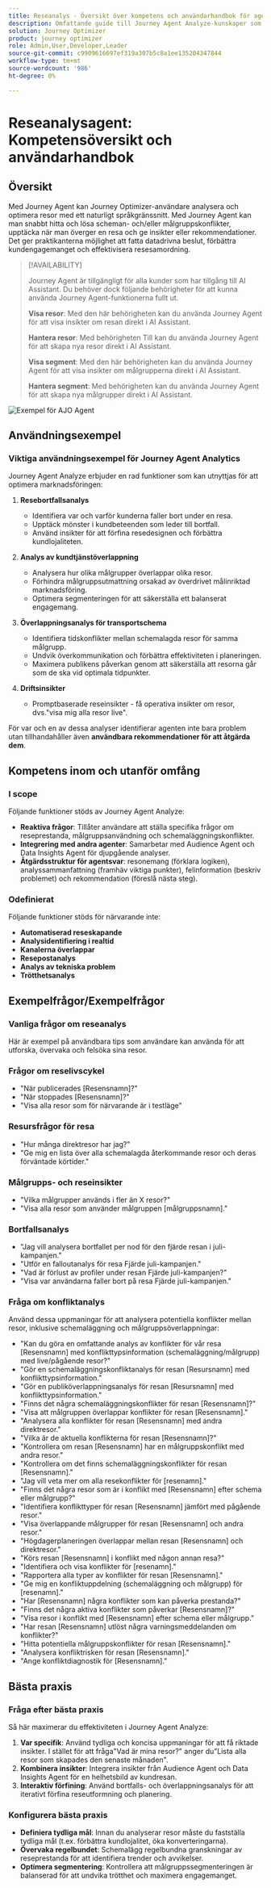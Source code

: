 ```yaml
---
title: Reseanalys - Översikt över kompetens och användarhandbok för agent
description: Omfattande guide till Journey Agent Analyze-kunskaper som gör det möjligt för användare att analysera marknadsföringsresor, upptäcka problem, identifiera insikter och optimera kundengagemanget.
solution: Journey Optimizer
product: journey optimizer
role: Admin,User,Developer,Leader
source-git-commit: c9909616697ef319a307b5c8a1ee135204347844
workflow-type: tm+mt
source-wordcount: '986'
ht-degree: 0%

---
```



# Reseanalysagent: Kompetensöversikt och användarhandbok

## Översikt

Med Journey Agent kan Journey Optimizer-användare analysera och optimera resor med ett naturligt språkgränssnitt. Med Journey Agent kan man snabbt hitta och lösa scheman- och/eller målgruppskonflikter, upptäcka när man överger en resa och ge insikter eller rekommendationer. Det ger praktikanterna möjlighet att fatta datadrivna beslut, förbättra kundengagemanget och effektivisera resesamordning.

>[!AVAILABILITY]
>
>Journey Agent är tillgängligt för alla kunder som har tillgång till AI Assistant. Du behöver dock följande behörigheter för att kunna använda Journey Agent-funktionerna fullt ut.
>
>**Visa resor**: Med den här behörigheten kan du använda Journey Agent för att visa insikter om resan direkt i AI Assistant.
>
>**Hantera resor**: Med behörigheten Till kan du använda Journey Agent för att skapa nya resor direkt i AI Assistant.
>
>**Visa segment**: Med den här behörigheten kan du använda Journey Agent för att visa insikter om målgrupperna direkt i AI Assistant.
>
>**Hantera segment**: Med behörigheten kan du använda Journey Agent för att skapa nya målgrupper direkt i AI Assistant.

![Exempel för AJO Agent](./images/ajo-agent/ajo-agent-sample.png)

## Användningsexempel

### Viktiga användningsexempel för Journey Agent Analytics

Journey Agent Analyze erbjuder en rad funktioner som kan utnyttjas för att optimera marknadsföringen:

1. **Resebortfallsanalys**

   - Identifiera var och varför kunderna faller bort under en resa.
   - Upptäck mönster i kundbeteenden som leder till bortfall.
   - Använd insikter för att förfina resedesignen och förbättra kundlojaliteten.

1. **Analys av kundtjänstöverlappning**

   - Analysera hur olika målgrupper överlappar olika resor.
   - Förhindra målgruppsutmattning orsakad av överdrivet målinriktad marknadsföring.
   - Optimera segmenteringen för att säkerställa ett balanserat engagemang.

1. **Överlappningsanalys för transportschema**

   - Identifiera tidskonflikter mellan schemalagda resor för samma målgrupp.
   - Undvik överkommunikation och förbättra effektiviteten i planeringen.
   - Maximera publikens påverkan genom att säkerställa att resorna går som de ska vid optimala tidpunkter.

1. **Driftsinsikter**

   - Promptbaserade reseinsikter - få operativa insikter om resor, dvs.&quot;visa mig alla resor live&quot;.

För var och en av dessa analyser identifierar agenten inte bara problem utan tillhandahåller även **användbara rekommendationer för att åtgärda dem**.


## Kompetens inom och utanför omfång

### **I scope**

Följande funktioner stöds av Journey Agent Analyze:

- **Reaktiva frågor**: Tillåter användare att ställa specifika frågor om reseprestanda, målgruppsanvändning och schemaläggningskonflikter.
- **Integrering med andra agenter**: Samarbetar med Audience Agent och Data Insights Agent för djupgående analyser.
- **Åtgärdsstruktur för agentsvar**: resonemang (förklara logiken), analyssammanfattning (framhäv viktiga punkter), felinformation (beskriv problemet) och rekommendation (föreslå nästa steg).

### **Odefinierat**

Följande funktioner stöds för närvarande inte:

- **Automatiserad reseskapande**
- **Analysidentifiering i realtid**
- **Kanalerna överlappar**
- **Resepostanalys**
- **Analys av tekniska problem**
- **Trötthetsanalys**

## Exempelfrågor/Exempelfrågor

### Vanliga frågor om reseanalys

Här är exempel på användbara tips som användare kan använda för att utforska, övervaka och felsöka sina resor.

### Frågor om reselivscykel

- &quot;När publicerades [Resensnamn]?&quot;
- &quot;När stoppades [Resensnamn]?&quot;
- &quot;Visa alla resor som för närvarande är i testläge&quot;

### Resursfrågor för resa

- &quot;Hur många direktresor har jag?&quot;
- &quot;Ge mig en lista över alla schemalagda återkommande resor och deras förväntade körtider.&quot;

### Målgrupps- och reseinsikter

- &quot;Vilka målgrupper används i fler än X resor?&quot;
- &quot;Visa alla resor som använder målgruppen [målgruppsnamn].&quot;

### Bortfallsanalys

- &quot;Jag vill analysera bortfallet per nod för den fjärde resan i juli-kampanjen.&quot;
- &quot;Utför en falloutanalys för resa Fjärde juli-kampanjen.&quot;
- &quot;Vad är förlust av profiler under resan Fjärde juli-kampanjen?&quot;
- &quot;Visa var användarna faller bort på resa Fjärde juli-kampanjen.&quot;

### Fråga om konfliktanalys

Använd dessa uppmaningar för att analysera potentiella konflikter mellan resor, inklusive schemaläggning och målgruppsöverlappningar:

- &quot;Kan du göra en omfattande analys av konflikter för vår resa [Resensnamn] med konflikttypsinformation (schemaläggning/målgrupp) med live/pågående resor?&quot;
- &quot;Gör en schemaläggningskonfliktanalys för resan [Resursnamn] med konflikttypsinformation.&quot;
- &quot;Gör en publiköverlappningsanalys för resan [Resursnamn] med konflikttypsinformation.&quot;
- &quot;Finns det några schemaläggningskonflikter för resan [Resensnamn]?&quot;
- &quot;Visa att målgruppen överlappar konflikter för resan [Resensnamn].&quot;
- &quot;Analysera alla konflikter för resan [Resensnamn] med andra direktresor.&quot;
- &quot;Vilka är de aktuella konflikterna för resan [Resensnamn]?&quot;
- &quot;Kontrollera om resan [Resensnamn] har en målgruppskonflikt med andra resor.&quot;
- &quot;Kontrollera om det finns schemaläggningskonflikter för resan [Resensnamn].&quot;
- &quot;Jag vill veta mer om alla resekonflikter för [resenamn].&quot;
- &quot;Finns det några resor som är i konflikt med [Resensnamn] efter schema eller målgrupp?&quot;
- &quot;Identifiera konflikttyper för resan [Resensnamn] jämfört med pågående resor.&quot;
- &quot;Visa överlappande målgrupper för resan [Resensnamn] och andra resor.&quot;
- &quot;Högdagerplaneringen överlappar mellan resan [Resensnamn] och direktresor.&quot;
- &quot;Körs resan [Resensnamn] i konflikt med någon annan resa?&quot;
- &quot;Identifiera och visa konflikter för [resenamn].&quot;
- &quot;Rapportera alla typer av konflikter för resan [Resensnamn].&quot;
- &quot;Ge mig en konfliktuppdelning (schemaläggning och målgrupp) för [resenamn].&quot;
- &quot;Har [Resensnamn] några konflikter som kan påverka prestanda?&quot;
- &quot;Finns det några aktiva konflikter som påverkar [Resensnamn]?&quot;
- &quot;Visa resor i konflikt med [Resensnamn] efter schema eller målgrupp.&quot;
- &quot;Har resan [Resensnamn] utlöst några varningsmeddelanden om konflikter?&quot;
- &quot;Hitta potentiella målgruppskonflikter för resan [Resensnamn].&quot;
- &quot;Analysera konfliktrisken för resan [Resensnamn].&quot;
- &quot;Ange konfliktdiagnostik för [Resensnamn].&quot;

## Bästa praxis

### Fråga efter bästa praxis

Så här maximerar du effektiviteten i Journey Agent Analyze:

1. **Var specifik**: Använd tydliga och koncisa uppmaningar för att få riktade insikter. I stället för att fråga&quot;Vad är mina resor?&quot; anger du&quot;Lista alla resor som skapades den senaste månaden&quot;.
1. **Kombinera insikter**: Integrera insikter från Audience Agent och Data Insights Agent för en helhetsbild av kundresan.
1. **Interaktiv förfining**: Använd bortfalls- och överlappningsanalys för att iterativt förfina reseutformning och planering.

### Konfigurera bästa praxis

- **Definiera tydliga mål**: Innan du analyserar resor måste du fastställa tydliga mål (t.ex. förbättra kundlojalitet, öka konverteringarna).
- **Övervaka regelbundet**: Schemalägg regelbundna granskningar av reseprestanda för att identifiera trender och avvikelser.
- **Optimera segmentering**: Kontrollera att målgruppssegmenteringen är balanserad för att undvika trötthet och maximera engagemanget.
